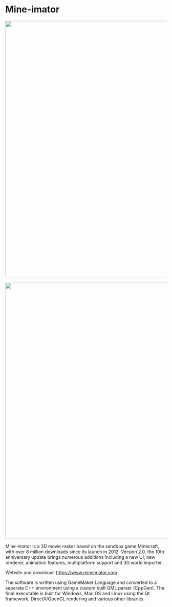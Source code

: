 # Mine-imator

<p align="center">
  <img src="[https://www.mineimatorforums.com/uploads/monthly_2021_08/image.png.4699187f1f02be8222a5bf5100c1738f.png](https://u.cubeupload.com/YogaindoCR/Simply.png)" width=800/>
  <br/>
  <br/>
  <img src="https://www.mineimatorforums.com/uploads/monthly_2023_03/336815532_programview.png.9212aa1f6d1bed63411408aa5e905ce0.png" width=800/>
</p>

Mine-imator is a 3D movie maker based on the sandbox game Minecraft, with over 8 million downloads since its launch in 2012. Version 2.0, the 10th anniversary update brings numerous additions including a new UI, new renderer, animation features, multiplatform support and 3D world importer.

Website and download: https://www.mineimator.com

The software is written using GameMaker Language and converted to a separate C++ environment using a custom built GML parser (CppGen). The final executable is built for Windows, Mac OS and Linux using the Qt framework, DirectX/OpenGL rendering and various other libraries.
